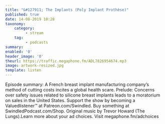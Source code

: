 ```yaml
---
title: "&#127911; The Implants (Poly Implant Prothèse)"
published: true
date: 14-08-2019 10:28
taxonomy:
    category:
         - stream
    tag:
         - podcasts
summary:
enabled: '0'
header_image: '0'
theurl: https://traffic.megaphone.fm/ADL7826954674.mp3
image: artwork-resized.jpg
template: listen
---
```

 
Episode summary: A French breast implant manufacturing company’s method of cutting costs incites a global health scare. Prelude: Concerns over safety issues related to silicone breast implants leads to a moratorium on sales in the United States. Support the show by becoming a Valuedlistener™ at Patreon.com/Swindled. Buy something at SwindledPodcast.com/Shop. Original music by Trevor Howard (The Lungs).Learn more about your ad choices. Visit megaphone.fm/adchoices
